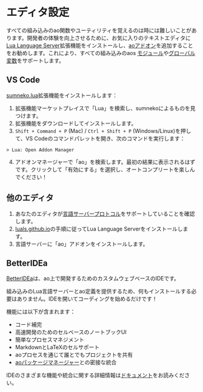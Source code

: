 # エディタ設定

すべての組み込みのao関数やユーティリティを覚えるのは時には難しいことがあります。開発者の体験を向上させるために、お気に入りのテキストエディタに[Lua Language Server](https://luals.github.io)拡張機能をインストールし、[aoアドオン](https://github.com/martonlederer/ao-definitions)を追加することをお勧めします。これにより、すべての組み込みのaos [モジュール](../aos/modules/index)や[グローバル変数](../aos/intro#globals)をサポートします。

## VS Code

[sumneko.lua](https://marketplace.visualstudio.com/items?itemName=sumneko.lua)拡張機能をインストールします：

1. 拡張機能マーケットプレイスで「Lua」を検索し、sumnekoによるものを見つけます。
2. 拡張機能をダウンロードしてインストールします。
3. `Shift + Command + P` (Mac) / `Ctrl + Shift + P` (Windows/Linux)を押して、VS Codeのコマンドパレットを開き、次のコマンドを実行します：

<!--
# Editor setup

Remembering all the built in ao functions and utilites can sometimes be hard. To enhance your developer experience, it is recommended to install the [Lua Language Server](https://luals.github.io) extension into your favorite text editor and add the [ao addon](https://github.com/martonlederer/ao-definitions). It supports all built in aos [modules](../aos/modules/index) and [globals](../aos/intro#globals).

## VS Code

Install the [sumneko.lua](https://marketplace.visualstudio.com/items?itemName=sumneko.lua) extension:

1. Search for "Lua" by sumneko in the extension marketplace
2. Download and install the extension
3. Open the VS Code command palette with `Shift + Command + P` (Mac) / `Ctrl + Shift + P` (Windows/Linux) and run the following command:
-->

```
> Lua: Open Addon Manager
```

4. アドオンマネージャーで「ao」を検索します。最初の結果に表示されるはずです。クリックして「有効にする」を選択し、オートコンプリートを楽しんでください！

## 他のエディタ

1. あなたのエディタが[言語サーバープロトコル](https://microsoft.github.io/language-server-protocol/implementors/tools/)をサポートしていることを確認します。
2. [luals.github.io](https://luals.github.io/#install)の手順に従ってLua Language Serverをインストールします。
3. 言語サーバーに「ao」アドオンをインストールします。

## BetterIDEa

[BetterIDEa](https://ide.betteridea.dev)は、ao上で開発するためのカスタムウェブベースのIDEです。

組み込みのLua言語サーバーとao定義を提供するため、何もインストールする必要はありません。IDEを開いてコーディングを始めるだけです！

機能には以下が含まれます：

- コード補完
- 高速開発のためのセルベースのノートブックUI
- 簡単なプロセスマネジメント
- MarkdownとLaTeXのセルサポート
- aoプロセスを通じて誰とでもプロジェクトを共有
- [aoパッケージマネージャー](https://apm.betteridea.dev)との密接な統合

IDEのさまざまな機能や統合に関する詳細情報は[ドキュメント](https://docs.betteridea.dev)をお読みください。

<!--
4. In the Addon Manager, search for "ao", it should be the first result. Click "Enable" and enjoy autcomplete!

## Other editors

1. Verify that your editor supports the [language server protocol](https://microsoft.github.io/language-server-protocol/implementors/tools/)
2. Install Lua Language Server by following the instructions at [luals.github.io](https://luals.github.io/#install)
3. Install the "ao" addon to the language server

## BetterIDEa

[BetterIDEa](https://ide.betteridea.dev) is a custom web based IDE for developing on ao.

It offers a built in Lua language server with ao definitions, so you don't need to install anything. Just open the IDE and start coding!

Features include:

- Code completion
- Cell based notebook ui for rapid development
- Easy process management
- Markdown and Latex cell support
- Share projects with anyone through ao processes
- Tight integration with [ao package manager](https://apm.betteridea.dev)

Read detailed information about the various features and integrations of the IDE in the [documentation](https://docs.betteridea.dev).
-->
